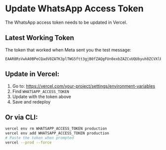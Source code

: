 # Update WhatsApp Access Token

The WhatsApp access token needs to be updated in Vercel.

## Latest Working Token
The token that worked when Meta sent you the test message:
```
EAAR8RsVwkA0BPeCQadV0ZATK3plTWG5ftt3gjB0fZAQgFUn0exbZAZCvUQUbyuh8ZCVXlbNqyMdoZBH1p2HZCpHenbvThPYYQUKAqU6u09uhQGyZBp0wvp9XE5MJbxZAtiqs6Xjz19lkfMwLMefbWpJzf6H6fZC3OfmWxSAexhbBcatQVOndh2ztOSZAAVMzD0LhZCHFFLCBXzFjtu9AfsXwIE0ZBY5D9ZBSYNRnbZBO74tsZApWnQ7JLgoZD
```

## Update in Vercel:
1. Go to: https://vercel.com/your-project/settings/environment-variables
2. Find `WHATSAPP_ACCESS_TOKEN`
3. Update with the token above
4. Save and redeploy

## Or via CLI:
```bash
vercel env rm WHATSAPP_ACCESS_TOKEN production
vercel env add WHATSAPP_ACCESS_TOKEN production
# Paste the token when prompted
vercel --prod --force
```